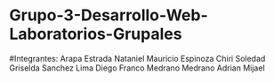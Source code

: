 # Grupo-3-Desarrollo-Web-Laboratorios-Grupales
#Integrantes:
Arapa Estrada Nataniel Mauricio
Espinoza Chiri Soledad Griselda
Sanchez Lima Diego Franco
Medrano Medrano Adrian Mijael